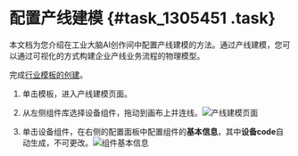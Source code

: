 # 配置产线建模 {#task_1305451 .task}

本文档为您介绍在工业大脑AI创作间中配置产线建模的方法。通过产线建模，您可以通过可视化的方式构建企业产线业务流程的物理模型。

完成[行业模板的创建](cn.zh-CN/快速开始-行业顾问/AI创作间/创建行业模板.md#)。

1.  单击模板，进入产线建模页面。
2.  从左侧组件库选择设备组件，拖动到画布上并连线。![产线建模页面](http://static-aliyun-doc.oss-cn-hangzhou.aliyuncs.com/assets/img/1040172/156706449852439_zh-CN.png)


3.  单击设备组件，在右侧的配置面板中配置组件的**基本信息**，其中**设备code**自动生成，不可更改。![组件基本信息](http://static-aliyun-doc.oss-cn-hangzhou.aliyuncs.com/assets/img/1040172/156706450352440_zh-CN.png)



